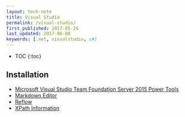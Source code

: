 ```yaml
---
layout: tech-note
title: Visual Studio
permalink: /visual-studio/
first_published: 2017-05-26
last_updated: 2017-06-08
keywords: [.net, visualstudio, c#]
---
```


* TOC
{:toc}

## Installation

- [Microsoft Visual Studio Team Foundation Server 2015 Power Tools](https://marketplace.visualstudio.com/items?itemName=TFSPowerToolsTeam.MicrosoftVisualStudioTeamFoundationServer2015Power)
- [Markdown Editor](https://marketplace.visualstudio.com/items?itemName=MadsKristensen.MarkdownEditor)
- [Reflow](https://marketplace.visualstudio.com/items?itemName=KlausHartke.Reflow)
- [XPath Information](https://marketplace.visualstudio.com/items?itemName=UliWeltersbach.XPathInformation)
